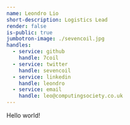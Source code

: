 ```yaml
---
name: Leondro Lio
short-description: Logistics Lead
render: false
is-public: true
jumbotron-image: ./sevencoil.jpg
handles:
  - service: github
    handle: 7coil
  - service: twitter
    handle: sevencoil
  - service: linkedin
    handle: leondro
  - service: email
    handle: leo@computingsociety.co.uk
---
```


Hello world!
